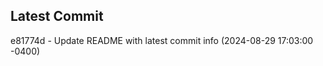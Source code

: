
## Latest Commit
e81774d - Update README with latest commit info (2024-08-29 17:03:00 -0400) <Yunxi-Zhou>
